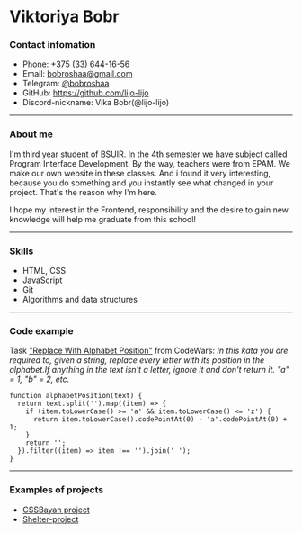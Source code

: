 # Viktoriya Bobr
### Contact infomation
* Phone: +375 (33) 644-16-56
* Email: bobroshaa@gmail.com
* Telegram:  [@bobroshaa](https://t.me/bobroshaa)
* GitHub: https://github.com/lijo-lijo
* Discord-nickname: Vika Bobr(@lijo-lijo)

***

### About me
I'm third year student of BSUIR. In the 4th semester we have subject called Program Interface Development. By the way, teachers were from EPAM. We make our own website in these classes. And i found it very interesting, because you do something and you instantly see what changed in your project. That's the reason why I'm here. 

I hope my interest in the Frontend, responsibility and the desire to gain new knowledge will help me graduate from this school!

***

### Skills
* HTML, CSS
* JavaScript
* Git
* Algorithms and data structures

***

### Code example
Task ["Replace With Alphabet Position"](https://www.codewars.com/kata/546f922b54af40e1e90001da) from CodeWars: *In this kata you are required to, given a string, replace every letter with its position in the alphabet.If anything in the text isn't a letter, ignore it and don't return it. "a" = 1, "b" = 2, etc.*
```
function alphabetPosition(text) {
  return text.split('').map((item) => {
    if (item.toLowerCase() >= 'a' && item.toLowerCase() <= 'z') {
      return item.toLowerCase().codePointAt(0) - 'a'.codePointAt(0) + 1;
    }
    return '';
  }).filter((item) => item !== '').join(' ');
}
```

***

### Examples of projects
* [CSSBayan project](https://lijo-lijo.github.io/CSS_Bayan/)
* [Shelter-project](https://rolling-scopes-school.github.io/lijo-lijo-JSFE2023Q1/shelter/pages/main/)
